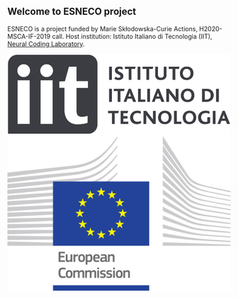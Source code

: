 
## Welcome to ESNECO project 

ESNECO is a project funded by Marie Skłodowska-Curie Actions, H2020-MSCA-IF-2019 call. Host institution: Istituto Italiano di Tecnologia (IIT), [Neural Coding Laboratory](https://www.iit.it/research/lines/neural-coding).

![IITlogo](assets/iit_logo.png)   ![EUlogo](assets/logo_ce-en-rvb-hr.jpg) 


